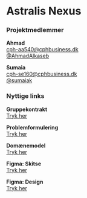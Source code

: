 # Astralis Nexus
### Projektmedlemmer
**Ahmad**  
cph-aa540@cphbusiness.dk  
[@AhmadAlkaseb](https://github.com/AhmadAlkaseb)

**Sumaia**  
cph-se160@cphbusiness.dk  
[@sumaiak](https://github.com/sumaiak)

### Nyttige links

**Gruppekontrakt**  
[Tryk her](https://github.com/AhmadAlkaseb/AstralisNexus/blob/main/Documentation/group-contract.md)

**Problemformulering**  
[Tryk her](https://github.com/AhmadAlkaseb/AstralisNexus/blob/main/Documentation/problem%20formulation.md)

**Domænemodel**  
[Tryk her](https://github.com/AhmadAlkaseb/AstralisNexus/blob/main/Backend/documentation/domain-model.puml)

**Figma: Skitse**  
[Tryk her](https://www.figma.com/design/1cjxtehlyZ9ZqKMqWU1Evl/Admin-Panel?node-id=0-1&p=f&t=yEworXAqW4bVtWBq-0)

**Figma: Design**  
[Tryk her](https://www.figma.com/design/1cjxtehlyZ9ZqKMqWU1Evl/Admin-Panel?node-id=97-3&p=f&t=yEworXAqW4bVtWBq-0)
